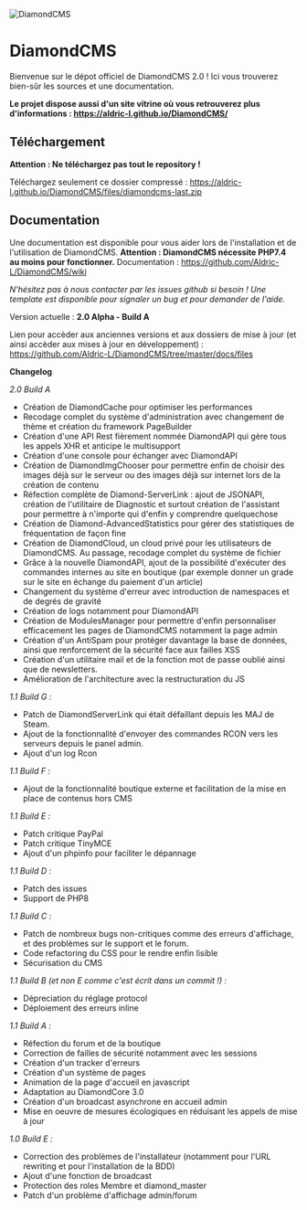 ![DiamondCMS](https://aldric-l.github.io/DiamondCMS/img/logo.png)
# DiamondCMS


Bienvenue sur le dépot officiel de DiamondCMS 2.0 !
Ici vous trouverez bien-sûr les sources et une documentation. 

**Le projet dispose aussi d'un site vitrine où vous retrouverez plus d'informations : https://aldric-l.github.io/DiamondCMS/**

## Téléchargement


**Attention : Ne téléchargez pas tout le repository !**

Téléchargez seulement ce dossier compressé : https://aldric-l.github.io/DiamondCMS/files/diamondcms-last.zip


## Documentation

Une documentation est disponible pour vous aider lors de l'installation et de l'utilisation de DiamondCMS.
**Attention : DiamondCMS nécessite PHP7.4 au moins pour fonctionner.**
Documentation : https://github.com/Aldric-L/DiamondCMS/wiki


*N'hésitez pas à nous contacter par les issues github si besoin ! Une template est disponible pour signaler un bug et pour demander de l'aide.*

Version actuelle : **2.0 Alpha - Build A**

Lien pour accèder aux anciennes versions et aux dossiers de mise à jour (et ainsi accèder aux mises à jour en développement) : https://github.com/Aldric-L/DiamondCMS/tree/master/docs/files


**Changelog**

*2.0 Build A*
- Création de DiamondCache pour optimiser les performances
- Recodage complet du système d'administration avec changement de thème et création du framework PageBuilder
- Création d'une API Rest fièrement nommée DiamondAPI qui gère tous les appels XHR et anticipe le multisupport
- Création d'une console pour échanger avec DiamondAPI
- Création de DiamondImgChooser pour permettre enfin de choisir des images déjà sur le serveur ou des images déjà sur internet lors de la création de contenu
- Réfection complète de Diamond-ServerLink : ajout de JSONAPI, création de l'utilitaire de Diagnostic et surtout création de l'assistant pour permettre à n'importe qui d'enfin y comprendre quelquechose
- Création de Diamond-AdvancedStatistics pour gérer des statistiques de fréquentation de façon fine
- Création de DiamondCloud, un cloud privé pour les utilisateurs de DiamondCMS. Au passage, recodage complet du système de fichier
- Grâce à la nouvelle DiamondAPI, ajout de la possibilité d'exécuter des commandes internes au site en boutique (par exemple donner un grade sur le site en échange du paiement d'un article)
- Changement du système d'erreur avec introduction de namespaces et de degrés de gravité
- Création de logs notamment pour DiamondAPI
- Création de ModulesManager pour permettre d'enfin personnaliser efficacement les pages de DiamondCMS notamment la page admin
- Création d'un AntiSpam pour protéger davantage la base de données, ainsi que renforcement de la sécurité face aux failles XSS
- Création d'un utilitaire mail et de la fonction mot de passe oublié ainsi que de newsletters.
- Amélioration de l'architecture avec la restructuration du JS


*1.1 Build G :*
- Patch de DiamondServerLink qui était défaillant depuis les MAJ de Steam.
- Ajout de la fonctionnalité d'envoyer des commandes RCON vers les serveurs depuis le panel admin.
- Ajout d'un log Rcon

*1.1 Build F :*
- Ajout de la fonctionnalité boutique externe et facilitation de la mise en place de contenus hors CMS

*1.1 Build E :*
- Patch critique PayPal
- Patch critique TinyMCE
- Ajout d'un phpinfo pour faciliter le dépannage

*1.1 Build D :*
- Patch des issues
- Support de PHP8

*1.1 Build C :*
- Patch de nombreux bugs non-critiques comme des erreurs d'affichage, et des problèmes sur le support et le forum.
- Code refactoring du CSS pour le rendre enfin lisible
- Sécurisation du CMS

*1.1 Build B (et non E comme c'est écrit dans un commit !) :*
- Dépreciation du réglage protocol
- Déploiement des erreurs inline

*1.1 Build A :*
- Réfection du forum et de la boutique
- Correction de failles de sécurité notamment avec les sessions
- Création d'un tracker d'erreurs
- Création d'un système de pages
- Animation de la page d'accueil en javascript
- Adaptation au DiamondCore 3.0
- Création d'un broadcast asynchrone en accueil admin
- Mise en oeuvre de mesures écologiques en réduisant les appels de mise à jour


*1.0 Build E :*
- Correction des problèmes de l'installateur (notamment pour l'URL rewriting et pour l'installation de la BDD)
- Ajout d'une fonction de broadcast
- Protection des roles Membre et diamond_master
- Patch d'un problème d'affichage admin/forum
